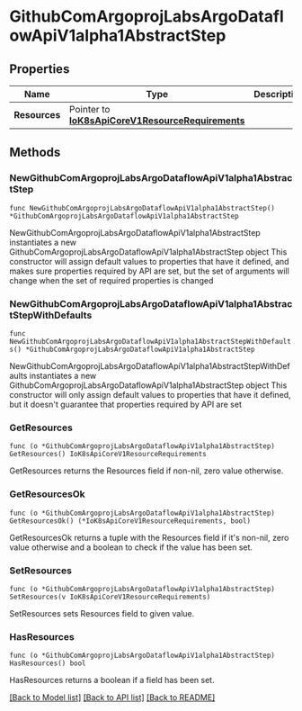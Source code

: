 # GithubComArgoprojLabsArgoDataflowApiV1alpha1AbstractStep

## Properties

Name | Type | Description | Notes
------------ | ------------- | ------------- | -------------
**Resources** | Pointer to [**IoK8sApiCoreV1ResourceRequirements**](IoK8sApiCoreV1ResourceRequirements.md) |  | [optional] 

## Methods

### NewGithubComArgoprojLabsArgoDataflowApiV1alpha1AbstractStep

`func NewGithubComArgoprojLabsArgoDataflowApiV1alpha1AbstractStep() *GithubComArgoprojLabsArgoDataflowApiV1alpha1AbstractStep`

NewGithubComArgoprojLabsArgoDataflowApiV1alpha1AbstractStep instantiates a new GithubComArgoprojLabsArgoDataflowApiV1alpha1AbstractStep object
This constructor will assign default values to properties that have it defined,
and makes sure properties required by API are set, but the set of arguments
will change when the set of required properties is changed

### NewGithubComArgoprojLabsArgoDataflowApiV1alpha1AbstractStepWithDefaults

`func NewGithubComArgoprojLabsArgoDataflowApiV1alpha1AbstractStepWithDefaults() *GithubComArgoprojLabsArgoDataflowApiV1alpha1AbstractStep`

NewGithubComArgoprojLabsArgoDataflowApiV1alpha1AbstractStepWithDefaults instantiates a new GithubComArgoprojLabsArgoDataflowApiV1alpha1AbstractStep object
This constructor will only assign default values to properties that have it defined,
but it doesn't guarantee that properties required by API are set

### GetResources

`func (o *GithubComArgoprojLabsArgoDataflowApiV1alpha1AbstractStep) GetResources() IoK8sApiCoreV1ResourceRequirements`

GetResources returns the Resources field if non-nil, zero value otherwise.

### GetResourcesOk

`func (o *GithubComArgoprojLabsArgoDataflowApiV1alpha1AbstractStep) GetResourcesOk() (*IoK8sApiCoreV1ResourceRequirements, bool)`

GetResourcesOk returns a tuple with the Resources field if it's non-nil, zero value otherwise
and a boolean to check if the value has been set.

### SetResources

`func (o *GithubComArgoprojLabsArgoDataflowApiV1alpha1AbstractStep) SetResources(v IoK8sApiCoreV1ResourceRequirements)`

SetResources sets Resources field to given value.

### HasResources

`func (o *GithubComArgoprojLabsArgoDataflowApiV1alpha1AbstractStep) HasResources() bool`

HasResources returns a boolean if a field has been set.


[[Back to Model list]](../README.md#documentation-for-models) [[Back to API list]](../README.md#documentation-for-api-endpoints) [[Back to README]](../README.md)


